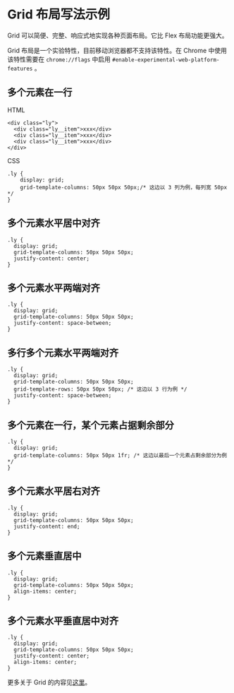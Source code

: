 # Grid 布局写法示例
Grid 可以简便、完整、响应式地实现各种页面布局。它比 Flex 布局功能更强大。

Grid 布局是一个实验特性，目前移动浏览器都不支持该特性。在 Chrome 中使用该特性需要在 `chrome://flags` 中启用 `#enable-experimental-web-platform-features` 。

## 多个元素在一行
HTML
```
<div class="ly">
  <div class="ly__item">xxx</div>
  <div class="ly__item">xxx</div>
  <div class="ly__item">xxx</div>
</div>
```

CSS

```
.ly {
    display: grid;
    grid-template-columns: 50px 50px 50px;/* 这边以 3 列为例，每列宽 50px */
}
```

## 多个元素水平居中对齐
```
.ly {
  display: grid;
  grid-template-columns: 50px 50px 50px;
  justify-content: center;
}
```

## 多个元素水平两端对齐
```
.ly {
  display: grid;
  grid-template-columns: 50px 50px 50px;
  justify-content: space-between;
}
```

## 多行多个元素水平两端对齐
```
.ly {
  display: grid;
  grid-template-columns: 50px 50px 50px;
  grid-template-rows: 50px 50px 50px; /* 这边以 3 行为例 */
  justify-content: space-between;
}
```

## 多个元素在一行，某个元素占据剩余部分
```
.ly {
  display: grid;
  grid-template-columns: 50px 50px 1fr; /* 这边以最后一个元素占剩余部分为例 */
}

```

## 多个元素水平居右对齐
```
.ly {
  display: grid;
  grid-template-columns: 50px 50px 50px;
  justify-content: end;
}
```

## 多个元素垂直居中
```
.ly {
  display: grid;
  grid-template-columns: 50px 50px 50px;
  align-items: center;
}
```

## 多个元素水平垂直居中对齐
```
.ly {
  display: grid;
  grid-template-columns: 50px 50px 50px;
  justify-content: center;
  align-items: center;
}
```

更多关于 Grid 的内容见[这里](https://css-tricks.com/snippets/css/complete-guide-grid/)。